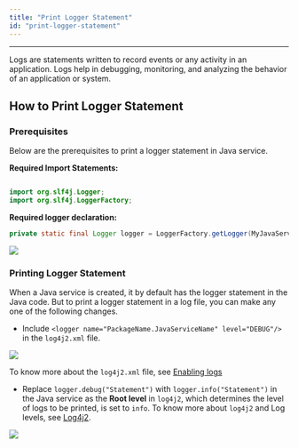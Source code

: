```yaml
---
title: "Print Logger Statement"
id: "print-logger-statement"
---
```

---

Logs are statements written to record events or any activity in an application. Logs help in debugging, monitoring, and analyzing the behavior of an application or system.

## How to Print Logger Statement

### Prerequisites

Below are the prerequisites to print a logger statement in Java service.

**Required Import Statements:**

```Java

import org.slf4j.Logger;
import org.slf4j.LoggerFactory;

```

**Required logger declaration:**

```Java
private static final Logger logger = LoggerFactory.getLogger(MyJavaService.class);
```

[![](/learn/assets/logger-declaration.png)](/learn/assets/logger-declaration.png)

### Printing Logger Statement

When a Java service is created, it by default has the logger statement in the Java code. But to print a logger statement in a log file, you can make any one of the following changes.

- Include `<logger name="PackageName.JavaServiceName" level="DEBUG"/>` in the `log4j2.xml` file.

[![](/learn/assets/log4j2-add-statement.png)](/learn/assets/log4j2-add-statement.png)

To know more about the `log4j2.xml` file, see [Enabling logs](https://docs.wavemaker.com/learn/app-development/dev-integration/chrome-developer-tool/#enabling-logs)

- Replace `logger.debug("Statement")` with `logger.info("Statement")` in the Java service as the **Root level** in `log4j2`, which determines the level of logs to be printed, is set to `info`. To know more about `log4j2` and Log levels, see [Log4j2](https://logging.apache.org/log4j/2.x/index.html).

[![](/learn/assets/logger.info-javaservice.png)](/learn/assets/logger.info-javaservice.png)
